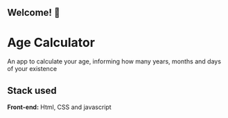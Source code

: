 <!-- # Age calculator

<!-- ![Design preview for the Age calculator app coding challenge](./design/desktop-preview.jpg) -->

## Welcome! 👋

# Age Calculator

An app to calculate your age, informing how many years, months and days of your existence

## Stack used

**Front-end:** Html, CSS and javascript